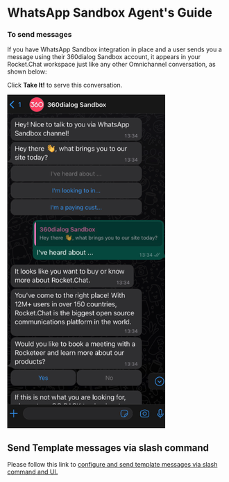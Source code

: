# WhatsApp Sandbox Agent's Guide

### To send messages

If you have WhatsApp Sandbox integration in place and a user sends you a message using their 360dialog Sandbox account, it appears in your Rocket.Chat workspace just like any other Omnichannel conversation, as shown below:

Click **Take It!** to serve this conversation.&#x20;

![](<../../../../.gitbook/assets/Screen Shot 2022-08-02 at 13.44.33 (1).png>)

## Send Template messages via slash command

Please follow this link to [configure and send template messages via slash command and UI.](https://developer.rocket.chat/reference/api/rest-api/endpoints/apps-endpoints/whatsapp-endpoints/whatsapp-omnichannel-integration-api#2.-via-slash-command-and-ui)
